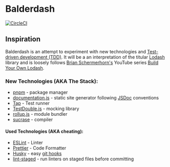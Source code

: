 # Balderdash
[![CircleCI](https://circleci.com/gh/HTMLGhozt/balderdash/tree/master.svg?style=svg)](https://circleci.com/gh/HTMLGhozt/balderdash/tree/master)

## Inspiration

Balderdash is an attempt to experiment with new technologies and
[Test-driven development (TDD)](https://en.wikipedia.org/wiki/Test-driven_development "Test-driven development - Wikipedia").
It will be a an interpretation of the titular
[Lodash](https://lodash.com/, "A modern JavaScript utility library") library and
is loosely follows
[Brian Schermerhorn's](https://twitter.com/bscherm03 "Brian Schermerhorn - Twitter")
YouTube series
[Build Your Own Lodash](https://www.youtube.com/playlist?list=PLeHA3yHguTjd8YW0PvL4z6F86sC0QecKs).

### New Technologies (AKA The Stack):

- [pnpm](https://pnpm.js.org/en/) - package manager
- [documentation.js](https://documentation.js.org/) - static site generator
  following [JSDoc](http://usejsdoc.org/) conventions
- [Tap](https://www.node-tap.org/) - Test runner
- [TestDouble.js](https://github.com/testdouble/testdouble.js) - mocking library
- [rollup.js](https://rollupjs.org/guide/en) - module bundler
- [sucrase](https://github.com/alangpierce/sucrase) - compiler

#### Used Technologies (AKA cheating):

- [ESLint](https://eslint.org/) - Linter
- [Prettier](https://prettier.io/) - Code Formatter
- [Husky](https://github.com/typicode/husky) - easy
  [git hooks](https://githooks.com/)
- [lint-staged](https://github.com/okonet/lint-staged) - run linters on staged
  files before committing
